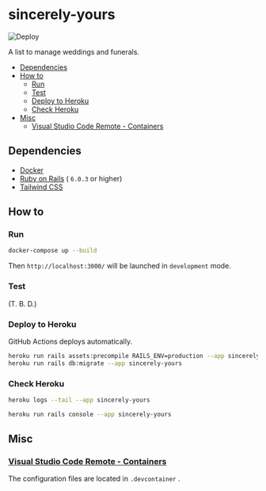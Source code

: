# sincerely-yours

![Deploy](https://github.com/shin-sforzando/sincerely-yours/workflows/Deploy/badge.svg)

A list to manage weddings and funerals.

- [Dependencies](#dependencies)
- [How to](#how-to)
  - [Run](#run)
  - [Test](#test)
  - [Deploy to Heroku](#deploy-to-heroku)
  - [Check Heroku](#check-heroku)
- [Misc](#misc)
  - [Visual Studio Code Remote - Containers](#visual-studio-code-remote---containers)

## Dependencies

- [Docker](https://www.docker.com)
- [Ruby on Rails](https://rubyonrails.org) ( `6.0.3` or higher)
- [Tailwind CSS](https://tailwindcss.com/)

## How to

### Run

```sh
docker-compose up --build
```

Then `http://localhost:3000/` will be launched in `development` mode.

### Test

(T. B. D.)

### Deploy to Heroku

GitHub Actions deploys automatically.

```sh
heroku run rails assets:precompile RAILS_ENV=production --app sincerely-yours
heroku run rails db:migrate --app sincerely-yours
```

### Check Heroku

```sh
heroku logs --tail --app sincerely-yours
```

```sh
heroku run rails console --app sincerely-yours
```

## Misc

### [Visual Studio Code Remote - Containers](https://marketplace.visualstudio.com/items?itemName=ms-vscode-remote.remote-containers)

The configuration files are located in `.devcontainer` .
